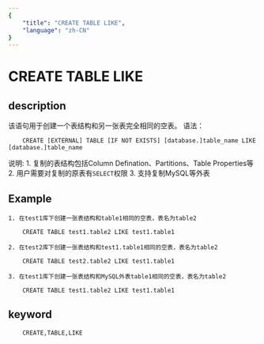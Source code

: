 ```yaml
---
{
    "title": "CREATE TABLE LIKE",
    "language": "zh-CN"
}
---
```


<!-- 
Licensed to the Apache Software Foundation (ASF) under one
or more contributor license agreements.  See the NOTICE file
distributed with this work for additional information
regarding copyright ownership.  The ASF licenses this file
to you under the Apache License, Version 2.0 (the
"License"); you may not use this file except in compliance
with the License.  You may obtain a copy of the License at

  http://www.apache.org/licenses/LICENSE-2.0

Unless required by applicable law or agreed to in writing,
software distributed under the License is distributed on an
"AS IS" BASIS, WITHOUT WARRANTIES OR CONDITIONS OF ANY
KIND, either express or implied.  See the License for the
specific language governing permissions and limitations
under the License.
-->

# CREATE TABLE LIKE

## description

该语句用于创建一个表结构和另一张表完全相同的空表。
语法：

```
    CREATE [EXTERNAL] TABLE [IF NOT EXISTS] [database.]table_name LIKE [database.]table_name
```

说明:
    1. 复制的表结构包括Column Defination、Partitions、Table Properties等
    2. 用户需要对复制的原表有`SELECT`权限
    3. 支持复制MySQL等外表

## Example
    1. 在test1库下创建一张表结构和table1相同的空表，表名为table2

        CREATE TABLE test1.table2 LIKE test1.table1
    
    2. 在test2库下创建一张表结构和test1.table1相同的空表，表名为table2

        CREATE TABLE test2.table2 LIKE test1.table1

    3. 在test1库下创建一张表结构和MySQL外表table1相同的空表，表名为table2

        CREATE TABLE test1.table2 LIKE test1.table1

## keyword

```
    CREATE,TABLE,LIKE

```
